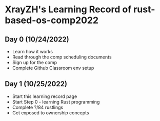 # XrayZH's Learning Record of rust-based-os-comp2022

## Day 0 (10/24/2022)
- Learn how it works
- Read through the comp scheduling documents
- Sign up for the comp
- Complete Github Classroom env setup

## Day 1 (10/25/2022)
- Start this learning record page
- Start Step 0 - learning Rust programming
- Complete ?/84 rustlings
- Get exposed to ownership concepts